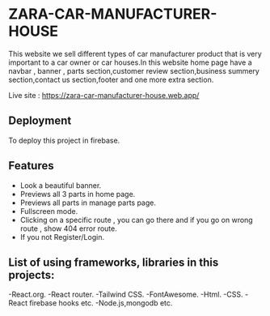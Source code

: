 # ZARA-CAR-MANUFACTURER-HOUSE   

This website we sell different types of car manufacturer product that is very important to a car owner or car houses.In this website home page have a navbar , banner , parts section,customer review section,business summery section,contact us section,footer and one more extra section.

Live site : https://zara-car-manufacturer-house.web.app/

## Deployment

To deploy this project in firebase.

## Features

- Look a beautiful banner.
- Previews all 3 parts in home page.
- Previews all parts in manage parts page.
- Fullscreen mode.
- Clicking on a specific route , you can go there and if you go on wrong route , show 404 error route.
- If you not Register/Login.

## List of using frameworks, libraries in this projects:

-React.org.
-React router.
-Tailwind CSS.
-FontAwesome.
-Html.
-CSS.
-React firebase hooks etc.
-Node.js,mongodb etc.
